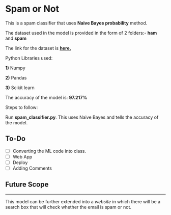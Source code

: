 # Spam or Not
This is a spam classifier that uses **Naive Bayes probability** method.

The dataset used in the model is provided in the form of 2 folders:- **ham** and **spam**

The link for the dataset is [**here.**](https://www.kaggle.com/veleon/ham-and-spam-dataset)

Python Libraries used:

**1)** Numpy

**2)** Pandas

**3)** Scikit learn 

The accuracy of the model is: **97.217%**

Steps to follow:

Run **spam_classifier.py**. This uses Naive Bayes and tells the accuracy of the model.

## To-Do

- [ ] Converting the ML code into class.
- [ ] Web App
- [ ] Deploy
- [ ] Adding Comments
 
## Future Scope
---

This model can be further extended into a _website_ in which there will be a search box that will check whether the email is spam or not.
